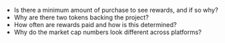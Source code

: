 
* Is there a minimum amount of purchase to see rewards, and if so why?
* Why are there two tokens backing the project?
* How often are rewards paid and how is this determined?
* Why do the market cap numbers look different across platforms?